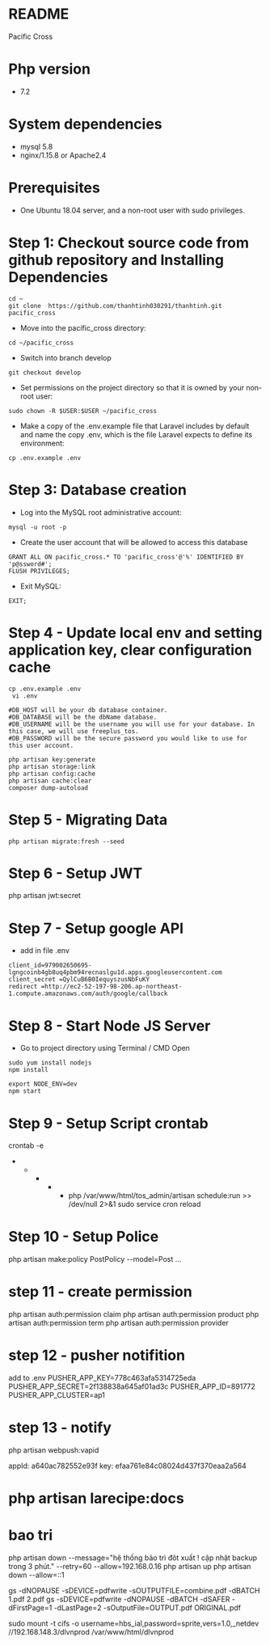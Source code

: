 # README
Pacific Cross

# Php version
* 7.2

# System dependencies

* mysql 5.8
* nginx/1.15.8  or Apache2.4

# Prerequisites
* One Ubuntu 18.04 server, and a non-root user with sudo privileges.

# Step 1: Checkout source code from github repository and Installing Dependencies
```
cd ~
git clone  https://github.com/thanhtinh030291/thanhtinh.git  pacific_cross
```

* Move into the pacific_cross directory:
```
cd ~/pacific_cross
```

* Switch into branch develop
```
git checkout develop
```

* Set permissions on the project directory so that it is owned by your non-root user:
```
sudo chown -R $USER:$USER ~/pacific_cross
```

* Make a copy of the .env.example file that Laravel includes by default and name the copy .env, which is the file Laravel expects to define its environment:
```
cp .env.example .env
```

# Step 3: Database creation

* Log into the MySQL root administrative account:
```
mysql -u root -p
```

* Create the user account that will be allowed to access this database
```
GRANT ALL ON pacific_cross.* TO 'pacific_cross'@'%' IDENTIFIED BY 'p@ssword#';
FLUSH PRIVILEGES;
```

* Exit MySQL:
```
EXIT;
```


# Step 4 - Update local env and setting application key, clear configuration cache
```
cp .env.example .env
 vi .env
```
```
#DB_HOST will be your db database container.
#DB_DATABASE will be the dbName database.
#DB_USERNAME will be the username you will use for your database. In this case, we will use freeplus_tos.
#DB_PASSWORD will be the secure password you would like to use for this user account.
```

```
php artisan key:generate
php artisan storage:link
php artisan config:cache
php artisan cache:clear
composer dump-autoload
```

# Step 5 -  Migrating Data
```
php artisan migrate:fresh --seed
```
# Step 6 -  Setup JWT
php artisan jwt:secret

# Step 7 -  Setup google API
* add in file .env
```
client_id=979002650695-lgngcoinb4gb8uq4pbm94recnaslgu1d.apps.googleusercontent.com
client_secret =QylCuB6B0IequyszusNbFuKY
redirect =http://ec2-52-197-98-206.ap-northeast-1.compute.amazonaws.com/auth/google/callback

```
# Step 8  -  Start Node JS Server
* Go to project directory using Terminal / CMD Open 
```
sudo yum install nodejs
npm install

export NODE_ENV=dev
npm start

```
# Step 9 -  Setup Script crontab
crontab -e
 * * * * * php /var/www/html/tos_admin/artisan schedule:run >> /dev/null 2>&1
 sudo service cron reload

# Step 10 - Setup Police 
php artisan make:policy PostPolicy --model=Post
...

# step 11 - create permission 
php artisan auth:permission claim
php artisan auth:permission product
php artisan auth:permission term
php artisan auth:permission provider

# step 12 - pusher notifition
add to .env
PUSHER_APP_KEY=778c463afa5314725eda
PUSHER_APP_SECRET=2f138838a645af01ad3c
PUSHER_APP_ID=891772
PUSHER_APP_CLUSTER=ap1

# step 13 - notify
php artisan webpush:vapid 

appId: a640ac782552e93f
key: efaa761e84c08024d437f370eaa2a564

# php artisan larecipe:docs


# bao tri
php artisan down --message="hệ thống bảo trì đôt xuất ! cập nhật backup trong 3 phút." --retry=60  --allow=192.168.0.16
php artisan up 
php artisan down --allow=::1 

gs -dNOPAUSE -sDEVICE=pdfwrite -sOUTPUTFILE=combine.pdf -dBATCH 1.pdf 2.pdf
gs -sDEVICE=pdfwrite -dNOPAUSE -dBATCH -dSAFER -dFirstPage=1 -dLastPage=2 -sOutputFile=OUTPUT.pdf ORIGINAL.pdf

sudo mount -t cifs -o username=hbs_ial,password=sprite,vers=1.0,_netdev //192.168.148.3/dlvnprod /var/www/html/dlvnprod
